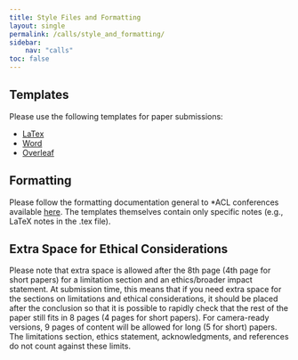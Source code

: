 ```yaml
---
title: Style Files and Formatting
layout: single
permalink: /calls/style_and_formatting/
sidebar:
    nav: "calls"
toc: false
---
```


## Templates

Please use the following templates for paper submissions:

* [LaTex](/downloads/acl2023.zip)
* [Word](/downloads/acl2023.docx)
* [Overleaf](https://www.overleaf.com/latex/templates/acl-2023-proceedings-template/qjdgcrdwcnwp)

## Formatting

Please follow the formatting documentation general to *ACL conferences available [here](https://acl-org.github.io/ACLPUB/formatting.html).
The templates themselves contain only specific notes (e.g., LaTeX notes in the .tex file).

## Extra Space for Ethical Considerations

Please note that extra space is allowed after the 8th page (4th page for short papers) for a limitation section and an ethics/broader impact statement. At submission time, this means that if you need extra space for the sections on limitations and ethical considerations, it should be placed after the conclusion so that it is possible to rapidly check that the rest of the paper still fits in 8 pages (4 pages for short papers). For camera-ready versions, 9 pages of content will be allowed for long (5 for short) papers. The limitations section, ethics statement, acknowledgments, and references do not count against these limits.






<!-- <font size=6>
The templates can be downloaded directly. 
</font>
([LaTeX](/downloads/emnlp2022-latex.zip), [Word](/downloads/emnlp2022.docx))

## Formatting Guidelines

* Please follow the formatting documentation general to \*ACL conferences available [here](https://acl-org.github.io/ACLPUB/formatting.html). The templates themselves contain only specific notes (e.g., LaTeX notes in the .tex file).

* **Extra space for ethical considerations:** Please note that extra space is allowed after the 8th page (4th page for short papers) for an ethics/broader impact statement. At submission time, this means that if you need extra space for the ethical considerations section, it should be placed after the conclusion so that it is possible to rapidly check that the rest of the paper still fits in 8 pages (4 pages for short papers). For camera-ready versions 9 pages of content will be allowed for long (5 for short) papers. Ethical considerations sections, acknowledgements, and references do not count against these limits.

**Notable changes in the templates** (by Matt Post and David Chiang) **are:**

* EMNLP 2022 is using latex templates based on the new organization of templates and formatting guidelines for \*ACL papers [here](https://github.com/acl-org/ACLPUB).

* We now use the "lineno" package instead of writing pseudo-numbers down the margins. Line numbers now line up, and many other simplifications were enabled by this change.

* We will not use the `\aclfinalcopy` command. Instead, the review copy (anonymized, page and line numbers) is enabled by passing "review" as an "acl" package argument:

  ```
  \usepackage[review]{emnlp2022}
  ```

* There is no `\aclpaperid` macro. Softconf will add the submission ID stamp.

* A few bug fixes that have cropped up over the years and then sometimes inadvertently reintroduced. -->
